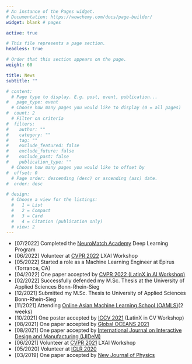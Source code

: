 ```yaml
---
# An instance of the Pages widget.
# Documentation: https://wowchemy.com/docs/page-builder/
widget: blank # pages

active: true

# This file represents a page section.
headless: true

# Order that this section appears on the page.
weight: 60

title: News
subtitle: ""

# content:
  # Page type to display. E.g. post, event, publication...
#   page_type: event
  # Choose how many pages you would like to display (0 = all pages)
#  count: 2
  # Filter on criteria
#  filters:
#    author: ""
#    category: ""
#    tag: ""
#    exclude_featured: false
#    exclude_future: false
#    exclude_past: false
#    publication_type: ""
  # Choose how many pages you would like to offset by
#  offset: 0
  # Page order: descending (desc) or ascending (asc) date.
#  order: desc

# design:
  # Choose a view for the listings:
  #   1 = List
  #   2 = Compact
  #   3 = Card
  #   4 = Citation (publication only)
  # view: 2
---
```


* [07/2022] Completed the [NeuroMatch Academy](https://academy.neuromatch.io/about/mission) Deep Learning Program
* [06/2022] Volunteer at [CVPR 2022](https://cvpr2021.thecvf.com/) LXAI Workshop
* [05/2022] Started a role as a Machine Learning Engineer at Epirus (Torrance, CA)
* [04/2022] One paper accepted by [CVPR 2022 (LatinX in AI Workshop)](https://www.latinxinai.org/cvpr-2022)
* [02/2022] Successfully defended my M.Sc. Thesis at the University of Applied Sciences Bonn-Rhein-Sieg
* [12/2021] Submitted my M.Sc. Thesis to University of Applied Sciences Bonn-Rhein-Sieg
* [11/2021] Attending [Online Asian Machine Learning School (OAMLS)](https://www.acml-conf.org/2021/school/)(2 weeks)
* [10/2021] One poster accepted by [ICCV 2021](https://www.latinxinai.org/iccv-2021-about) (LatinX in CV Workshop)
* [08/2021] One paper accepted by [Global OCEANS 2021](https://www.global-oceans.org/)
* [08/2021] One paper accepted by [International Journal on Interactive Design and Manufacturing (IJIDeM)](https://www.springer.com/journal/12008)
* [06/2021] Volunteer at [CVPR 2021](https://cvpr2021.thecvf.com/) LXAI Workshop
* [05/2020] Volunteer at [ICLR 2020](https://iclr.cc/Conferences/2020)
* [03/2019] One paper accepted by [New Journal of Physics](https://iopscience.iop.org/article/10.1088/1367-2630/ab0e46)